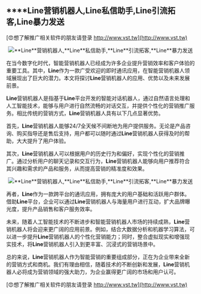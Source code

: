 ## ****Line**营销机器人,**Line**私信助手,**Line**引流拓客,**Line**暴力发送**

[😍想了解推广相关软件的朋友请登录 http://www.vst.tw](http://www.vst.tw)

 <center><img src="https://vst.tw/MP4/tuiguang/png/8.png" alt="**Line**营销机器人,**Line**私信助手,**Line**引流拓客,**Line**暴力发送"></center>

在当今数字化时代，智能营销机器人已经成为许多企业提升营销效率和客户体验的重要工具。其中，**Line**作为一款广受欢迎的即时通讯应用，在智能营销机器人领域展现出了巨大的潜力。本文将探讨**Line**营销机器人的应用、优势以及未来发展前景。

**Line**营销机器人是指基于**Line**平台开发的智能对话机器人，通过自然语言处理和人工智能技术，能够与用户进行自然流畅的对话交互，并提供个性化的营销推广服务。相比传统的营销方式，**Line**营销机器人具有以下几点显著优势。

首先，**Line**营销机器人能够24/7全天候不间断地为用户提供服务。无论是产品咨询、购买指导还是售后支持，用户都可以随时通过**Line**营销机器人获得及时的帮助，大大提升了用户体验。

其次，**Line**营销机器人可以根据用户的历史行为和偏好，实现个性化的营销推广。通过分析用户的聊天记录和交互行为，**Line**营销机器人能够向用户推荐符合其兴趣和需求的产品和服务，从而提高营销的精准度和效果。

 <center><img src="https://vst.tw/MP4/tuiguang/png/7.png" alt="**Line**营销机器人,**Line**私信助手,**Line**引流拓客,**Line**暴力发送"></center>

再者，**Line**作为一款跨平台的通讯应用，拥有庞大的用户基础和活跃用户群体。借助**Line**平台，企业可以通过**Line**营销机器人与海量用户进行互动，扩大品牌曝光度，提升产品销售和客户服务效率。

未来，随着人工智能技术的不断进步和智能营销机器人市场的持续成熟，**Line**营销机器人将会迎来更广阔的应用前景。例如，结合大数据分析和机器学习算法，可以进一步提升**Line**营销机器人的个性化营销能力；同时，整合虚拟现实和增强现实技术，将**Line**营销机器人引入到更丰富、沉浸式的营销场景中。

总的来说，**Line**营销机器人作为智能营销的重要组成部分，正在为企业带来全新的营销方式和商机。我们有理由相信，随着技术的不断创新和发展，**Line**营销机器人必将成为营销领域的强大助力，为企业赢得更广阔的市场和用户认可。

[😍想了解推广相关软件的朋友请登录 http://www.vst.tw](http://www.vst.tw)



